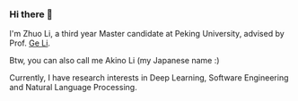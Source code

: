 ### Hi there 👋

I'm Zhuo Li, a third year Master candidate at Peking University, advised by Prof. [Ge Li](https://scholar.google.co.uk/citations?user=PPqcVRwAAAAJ&hl=zh-CN).

Btw, you can also call me Akino Li (my Japanese name :)

Currently, I have research interests in Deep Learning, Software Engineering and Natural Language Processing.

<!--
**Lizhmq/Lizhmq** is a ✨ _special_ ✨ repository because its `README.md` (this file) appears on your GitHub profile.

Here are some ideas to get you started:

- 🔭 I’m currently working on ...
- 🌱 I’m currently learning ...
- 👯 I’m looking to collaborate on ...
- 🤔 I’m looking for help with ...
- 💬 Ask me about ...
- 📫 How to reach me: ...
- 😄 Pronouns: ...
- ⚡ Fun fact: ...
-->
